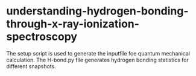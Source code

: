 # understanding-hydrogen-bonding-through-x-ray-ionization-spectroscopy


The setup script is used to generate the inputfile foe quantum mechanical calculation.
The H-bond.py file generates hydrogen bonding statistics for different snapshots.
